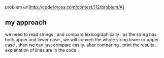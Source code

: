problem url[http://codeforces.com/contest/112/problem/A]

## my approach
we need to read strings , and compare lexicographically .
as the string has both upper and lower case , we will convert the whole string lower or upper case , then we can just compare easily.
after comparing , print the results . 
explanation of lines are in the code . 
